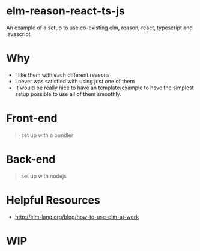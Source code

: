 # elm-reason-react-ts-js
An example of a setup to use co-existing elm, reason, react, typescript and javascript

# Why
- I like them with each different reasons
- I never was satisfied with using just one of them
- It would be really nice to have an template/example to have the simplest setup possible to use all of them smoothly.

# Front-end
> set up with a bundler

# Back-end
> set up with nodejs

# Helpful Resources
- http://elm-lang.org/blog/how-to-use-elm-at-work

# WIP
